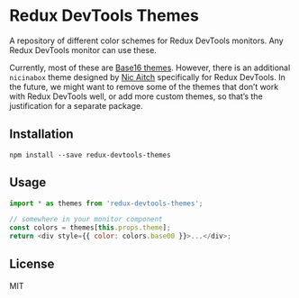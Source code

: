 # Redux DevTools Themes

A repository of different color schemes for Redux DevTools monitors. Any Redux DevTools monitor can use these.

Currently, most of these are [Base16 themes](https://github.com/gaearon/base16-js). However, there is an additional `nicinabox` theme designed by [Nic Aitch](http://nicinabox.com/) specifically for Redux DevTools. In the future, we might want to remove some of the themes that don’t work with Redux DevTools well, or add more custom themes, so that’s the justification for a separate package.

## Installation

```
npm install --save redux-devtools-themes
```

## Usage

```js
import * as themes from 'redux-devtools-themes';

// somewhere in your monitor component
const colors = themes[this.props.theme];
return <div style={{ color: colors.base00 }}>...</div>;
```

## License

MIT